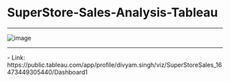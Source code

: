 # SuperStore-Sales-Analysis-Tableau

<hr>

![image](https://user-images.githubusercontent.com/64833579/213938392-6d291980-cbf0-4449-8ab5-874e8bea9165.png)
<hr>
- Link:
https://public.tableau.com/app/profile/divyam.singh/viz/SuperStoreSales_16473449305440/Dashboard1
